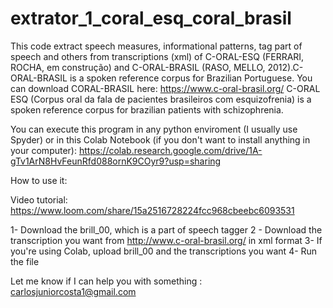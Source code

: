 # extrator_1_coral_esq_coral_brasil
This code extract speech measures, informational patterns, tag part of speech and others from transcriptions (xml) of C-ORAL-ESQ (FERRARI, ROCHA, em construção) and C-ORAL-BRASIL (RASO, MELLO, 2012).C-ORAL-BRASIL is a spoken reference corpus for Brazilian Portuguese.  You can download CORAL-BRASIL here:
https://www.c-oral-brasil.org/
C-ORAL ESQ (Corpus oral da fala de pacientes brasileiros com esquizofrenia) is a spoken reference corpus for brazilian patients with schizophrenia. 

You can execute this program in any python enviroment (I usually use Spyder) or in this Colab Notebook (if you don't want to install anything in your computer):
https://colab.research.google.com/drive/1A-gTv1ArN8HvFeunRfd088ornK9COyr9?usp=sharing

How to use it:

Video tutorial: https://www.loom.com/share/15a2516728224fcc968cbeebc6093531


1- Download the brill_00, which is a part of speech tagger
2 - Download the transcription you want from http://www.c-oral-brasil.org/ in xml format
3- If you're using Colab, upload brill_00 and the transcriptions you want
4- Run the file

Let me know if I can help you with something : carlosjuniorcosta1@gmail.com

